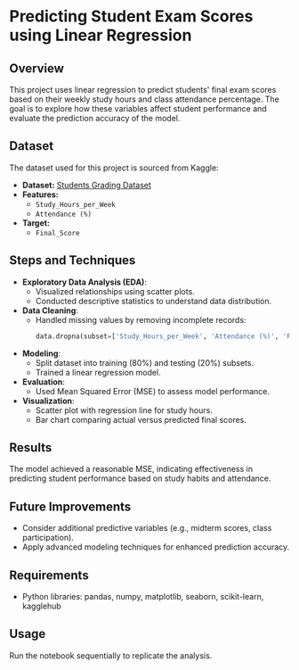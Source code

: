 # Predicting Student Exam Scores using Linear Regression

## Overview
This project uses linear regression to predict students' final exam scores based on their weekly study hours and class attendance percentage. The goal is to explore how these variables affect student performance and evaluate the prediction accuracy of the model.

## Dataset
The dataset used for this project is sourced from Kaggle:
- **Dataset:** [Students Grading Dataset](https://www.kaggle.com/datasets/mahmoudelhemaly/students-grading-dataset)
- **Features:**
  - `Study_Hours_per_Week`
  - `Attendance (%)`
- **Target:**
  - `Final_Score`

## Steps and Techniques
- **Exploratory Data Analysis (EDA)**:
  - Visualized relationships using scatter plots.
  - Conducted descriptive statistics to understand data distribution.
- **Data Cleaning**:
  - Handled missing values by removing incomplete records:
    ```python
    data.dropna(subset=['Study_Hours_per_Week', 'Attendance (%)', 'Final_Score'], inplace=True)
    ```
- **Modeling**:
  - Split dataset into training (80%) and testing (20%) subsets.
  - Trained a linear regression model.
- **Evaluation**:
  - Used Mean Squared Error (MSE) to assess model performance.
- **Visualization**:
  - Scatter plot with regression line for study hours.
  - Bar chart comparing actual versus predicted final scores.

## Results
The model achieved a reasonable MSE, indicating effectiveness in predicting student performance based on study habits and attendance.

## Future Improvements
- Consider additional predictive variables (e.g., midterm scores, class participation).
- Apply advanced modeling techniques for enhanced prediction accuracy.

## Requirements
- Python libraries: pandas, numpy, matplotlib, seaborn, scikit-learn, kagglehub

## Usage
Run the notebook sequentially to replicate the analysis.
